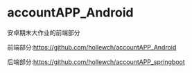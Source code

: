 # accountAPP_Android
安卓期末大作业的前端部分

前端部分:https://github.com/hollewch/accountAPP_Android

后端部分:https://github.com/hollewch/accountAPP_springboot

